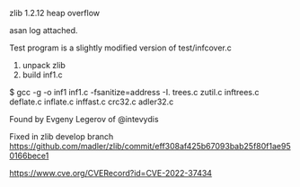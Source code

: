 zlib 1.2.12 heap overflow

asan log attached.

Test program is a slightly modified version of test/infcover.c

1. unpack zlib
2. build inf1.c

$ gcc   -g -o  inf1 inf1.c -fsanitize=address -I.  trees.c zutil.c inftrees.c deflate.c inflate.c inffast.c crc32.c adler32.c

Found by Evgeny Legerov of @intevydis


Fixed in zlib develop branch https://github.com/madler/zlib/commit/eff308af425b67093bab25f80f1ae950166bece1


https://www.cve.org/CVERecord?id=CVE-2022-37434
